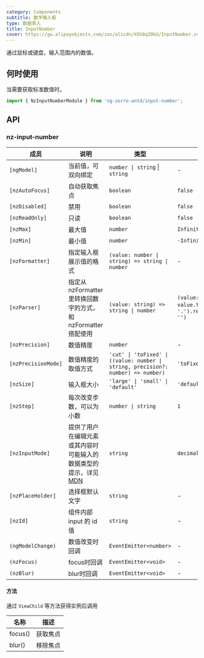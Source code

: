 ```yaml
---
category: Components
subtitle: 数字输入框
type: 数据录入
title: InputNumber
cover: https://gw.alipayobjects.com/zos/alicdn/XOS8qZ0kU/InputNumber.svg
---
```


通过鼠标或键盘，输入范围内的数值。

## 何时使用

当需要获取标准数值时。

```ts
import { NzInputNumberModule } from 'ng-zorro-antd/input-number';
```

## API

### nz-input-number

| 成员                  | 说明                                                                                                                 | 类型 | 默认值 |
|---------------------|--------------------------------------------------------------------------------------------------------------------| --- | --- |
| `[ngModel]`         | 当前值，可双向绑定                                                                                                          | `number \| string`  \|  `string` | - |
| `[nzAutoFocus]`     | 自动获取焦点                                                                                                             | `boolean` | `false` |
| `[nzDisabled]`      | 禁用                                                                                                                 | `boolean` | `false` |
| `[nzReadOnly]`      | 只读                                                                                                                 | `boolean` | `false` |
| `[nzMax]`           | 最大值                                                                                                                | `number` | `Infinity` |
| `[nzMin]`           | 最小值                                                                                                                | `number` | `-Infinity` |
| `[nzFormatter]`     | 指定输入框展示值的格式                                                                                                        | `(value: number \| string) => string \| number` | - |
| `[nzParser]`        | 指定从 nzFormatter 里转换回数字的方式，和 nzFormatter 搭配使用                                                                       | `(value: string) => string \| number` | `(value: string) => value.trim().replace(/。/g, '.').replace(/[^\w\.-]+/g, '')` |
| `[nzPrecision]`     | 数值精度                                                                                                               | `number` | - |
| `[nzPrecisionMode]` | 数值精度的取值方式                                                                                                          | `'cut' \| 'toFixed' \| ((value: number \| string, precision?: number) => number)` | `'toFixed'` |
| `[nzSize]`          | 输入框大小                                                                                                              | `'large' \| 'small' \| 'default'` | `'default'` |
| `[nzStep]`          | 每次改变步数，可以为小数                                                                                                       | `number \| string` | `1` |
| `[nzInputMode]`     | 提供了用户在编辑元素或其内容时可能输入的数据类型的提示，详见[MDN](https://developer.mozilla.org/zh-CN/docs/Web/HTML/Global_attributes/inputmode) | `string` | `decimal` |
| `[nzPlaceHolder]`   | 选择框默认文字                                                                                                            | `string` | - |
| `[nzId]`            | 组件内部 input 的 id 值                                                                                                  | `string` | - |
| `(ngModelChange)`   | 数值改变时回调                                                                                                            | `EventEmitter<number>` | - |
| `(nzFocus)`         | focus时回调                                                                                                           | `EventEmitter<void>` | - |
| `(nzBlur)`          | blur时回调                                                                                                            | `EventEmitter<void>` | - |

#### 方法

通过 `ViewChild` 等方法获得实例后调用

| 名称 | 描述 |
| ---- | ----------- |
| focus() | 获取焦点 |
| blur() | 移除焦点 |
